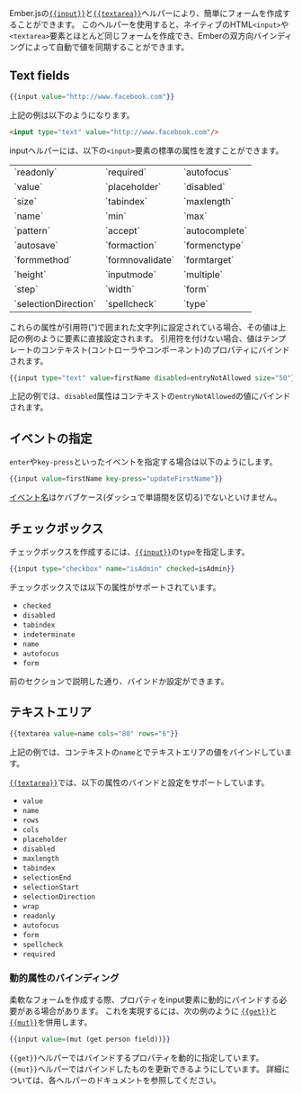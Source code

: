 <!--
The [`{{input}}`](https://www.emberjs.com/api/ember/2.16/classes/Ember.Templates.helpers/methods/if?anchor=input)
and [`{{textarea}}`](https://www.emberjs.com/api/ember/2.16/classes/Ember.Templates.helpers/methods/if?anchor=textarea)
helpers in Ember.js are the easiest way to create common form controls.
Using these helpers, you can create form controls that are almost identical to the native HTML `<input>` or `<textarea>` elements, but are aware of Ember's two-way bindings and can automatically update.
-->

Ember.jsの[`{{input}}`](https://www.emberjs.com/api/ember/2.16/classes/Ember.Templates.helpers/methods/if?anchor=input)と[`{{textarea}}`](https://www.emberjs.com/api/ember/2.16/classes/Ember.Templates.helpers/methods/if?anchor=textarea)ヘルパーにより、簡単にフォームを作成することができます。
このヘルパーを使用すると、ネイティブのHTML`<input>`や`<textarea>`要素とほとんど同じフォームを作成でき、Emberの双方向バインディングによって自動で値を同期することができます。

## Text fields

```handlebars
{{input value="http://www.facebook.com"}}
```

<!--
Will become:
-->

上記の例は以下のようになります。

```html
<input type="text" value="http://www.facebook.com"/>
```

<!--
You can pass the following standard `<input>` attributes within the input
helper:
-->

inputヘルパーには、以下の`<input>`要素の標準の属性を渡すことができます。

<table>
  <tr><td>`readonly`</td><td>`required`</td><td>`autofocus`</td></tr>
  <tr><td>`value`</td><td>`placeholder`</td><td>`disabled`</td></tr>
  <tr><td>`size`</td><td>`tabindex`</td><td>`maxlength`</td></tr>
  <tr><td>`name`</td><td>`min`</td><td>`max`</td></tr>
  <tr><td>`pattern`</td><td>`accept`</td><td>`autocomplete`</td></tr>
  <tr><td>`autosave`</td><td>`formaction`</td><td>`formenctype`</td></tr>
  <tr><td>`formmethod`</td><td>`formnovalidate`</td><td>`formtarget`</td></tr>
  <tr><td>`height`</td><td>`inputmode`</td><td>`multiple`</td></tr>
  <tr><td>`step`</td><td>`width`</td><td>`form`</td></tr>
  <tr><td>`selectionDirection`</td><td>`spellcheck`</td><td>`type`</td></tr>
</table>

<!--
If these attributes are set to a quoted string, their values will be set
directly on the element, as in the previous example. However, when left
unquoted, these values will be bound to a property on the template's current
rendering context. For example:
-->

これらの属性が引用符(")で囲まれた文字列に設定されている場合、その値は上記の例のように要素に直接設定されます。
引用符を付けない場合、値はテンプレートのコンテキスト(コントローラやコンポーネント)のプロパティにバインドされます。

```handlebars
{{input type="text" value=firstName disabled=entryNotAllowed size="50"}}
```

<!--
Will bind the `disabled` attribute to the value of `entryNotAllowed` in the
current context.
-->

上記の例では、`disabled`属性はコンテキストの`entryNotAllowed`の値にバインドされます。

<!--
## Actions
-->

## イベントの指定

<!--
To dispatch an action on specific events, such as `enter` or `key-press`, use the following
-->

`enter`や`key-press`といったイベントを指定する場合は以下のようにします。


```handlebars
{{input value=firstName key-press="updateFirstName"}}
```

<!--
[Event Names](https://www.emberjs.com/api/ember/2.16/classes/Component#toc_event-names) must be dasherized.
-->

[イベント名](https://www.emberjs.com/api/ember/2.16/classes/Component#toc_event-names)はケバブケース(ダッシュで単語間を区切る)でないといけません。

<!--
## Checkboxes
-->

## チェックボックス

<!--
You can also use the
[`{{input}}`](https://www.emberjs.com/api/ember/2.16/classes/Ember.Templates.helpers/methods/if?anchor=input)
helper to create a checkbox by setting its `type`:
-->

チェックボックスを作成するには、[`{{input}}`](https://www.emberjs.com/api/ember/2.16/classes/Ember.Templates.helpers/methods/if?anchor=input)の`type`を指定します。

```handlebars
{{input type="checkbox" name="isAdmin" checked=isAdmin}}
```

<!--
Checkboxes support the following properties:
-->

チェックボックスでは以下の属性がサポートされています。


* `checked`
* `disabled`
* `tabindex`
* `indeterminate`
* `name`
* `autofocus`
* `form`

<!--
Which can be bound or set as described in the previous section.
-->

前のセクションで説明した通り、バインドか設定ができます。

<!--
## Text Areas
-->

## テキストエリア

```handlebars
{{textarea value=name cols="80" rows="6"}}
```

<!--
Will bind the value of the text area to `name` on the current context.
-->

上記の例では、コンテキストの`name`とでテキストエリアの値をバインドしています。

<!--
[`{{textarea}}`](https://www.emberjs.com/api/ember/2.16/classes/Ember.Templates.helpers/methods/textarea?anchor=textarea) supports binding and/or setting the following properties:
-->

[`{{textarea}}`](https://www.emberjs.com/api/ember/2.16/classes/Ember.Templates.helpers/methods/textarea?anchor=textarea)では、以下の属性のバインドと設定をサポートしています。

* `value`
* `name`
* `rows`
* `cols`
* `placeholder`
* `disabled`
* `maxlength`
* `tabindex`
* `selectionEnd`
* `selectionStart`
* `selectionDirection`
* `wrap`
* `readonly`
* `autofocus`
* `form`
* `spellcheck`
* `required`

<!--
### Binding dynamic attribute
-->

### 動的属性のバインディング

<!--
You might need to bind a property dynamically to an input if you're building a flexible form, for example. To achieve this you need to use the [`{{get}}`](https://www.emberjs.com/api/ember/2.16/classes/Ember.Templates.helpers/methods/get?anchor=get) and [`{{mut}}`](https://www.emberjs.com/api/ember/2.16/classes/Ember.Templates.helpers/methods/mut?anchor=mut) in conjunction like shown in the following example:
-->

柔軟なフォームを作成する際、プロパティをinput要素に動的にバインドする必要がある場合があります。
これを実現するには、次の例のように [`{{get}}`](https://www.emberjs.com/api/ember/2.16/classes/Ember.Templates.helpers/methods/get?anchor=get)と[`{{mut}}`](https://www.emberjs.com/api/ember/2.16/classes/Ember.Templates.helpers/methods/mut?anchor=mut)を併用します。

```handlebars
{{input value=(mut (get person field))}}
```

<!--
The `{{get}}` helper allows you to dynamically specify which property to bind, while the `{{mut}}` helper allows the binding to be updated from the input. See the respective helper documentation for more detail.
-->

`{{get}}`ヘルパーではバインドするプロパティを動的に指定しています。
`{{mut}}`ヘルパーではバインドしたものを更新できるようにしています。 
詳細については、各ヘルパーのドキュメントを参照してください。